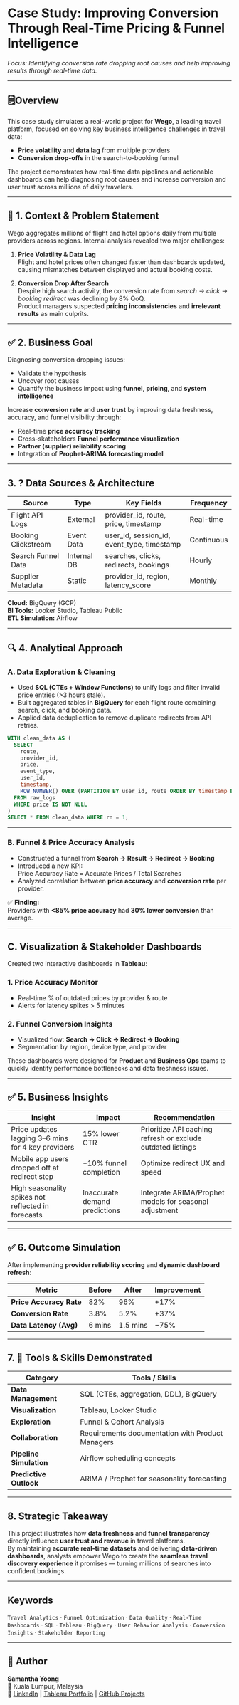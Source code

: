 #  Case Study: Improving Conversion Through Real-Time Pricing & Funnel Intelligence 

_Focus: Identifying conversion rate dropping root causes and help improving results through real-time data._

---

## 🗒️Overview

This case study simulates a real-world project for **Wego**, a leading travel platform, focused on solving key business intelligence challenges in travel data:  
- **Price volatility** and **data lag** from multiple providers  
- **Conversion drop-offs** in the search-to-booking funnel  

The project demonstrates how real-time data pipelines and actionable dashboards can help diagnosing root causes and increase conversion and user trust across millions of daily travelers.

---

## 📍 1. Context & Problem Statement

Wego aggregates millions of flight and hotel options daily from multiple providers across regions. Internal analysis revealed two major challenges:

1. **Price Volatility & Data Lag**  
   Flight and hotel prices often changed faster than dashboards updated, causing mismatches between displayed and actual booking costs.

2. **Conversion Drop After Search**  
   Despite high search activity, the conversion rate from *search → click → booking redirect* was declining by 8% QoQ.  
   Product managers suspected **pricing inconsistencies** and **irrelevant results** as main culprits.

---

## ✅ 2. Business Goal

Diagnosing conversion dropping issues:

- Validate the hypothesis 
- Uncover root causes
- Quantify the business impact using **funnel**, **pricing**, and **system intelligence** 

Increase **conversion rate** and **user trust** by improving data freshness, accuracy, and funnel visibility through:

- Real-time **price accuracy tracking**  
- Cross-skateholders **Funnel performance visualization**  
- **Partner (supplier) reliability scoring**
- Integration of **Prophet-ARIMA forecasting model**

---

##  3. ? Data Sources & Architecture

| Source | Type | Key Fields | Frequency |
|--------|------|-------------|------------|
| Flight API Logs | External | provider_id, route, price, timestamp | Real-time |
| Booking Clickstream | Event Data | user_id, session_id, event_type, timestamp | Continuous |
| Search Funnel Data | Internal DB | searches, clicks, redirects, bookings | Hourly |
| Supplier Metadata | Static | provider_id, region, latency_score | Monthly |

**Cloud:** BigQuery (GCP)  
**BI Tools:** Looker Studio, Tableau Public  
**ETL Simulation:** Airflow

---

## 🔍 4. Analytical Approach

### A. Data Exploration & Cleaning
- Used **SQL (CTEs + Window Functions)** to unify logs and filter invalid price entries (>3 hours stale).  
- Built aggregated tables in **BigQuery** for each flight route combining search, click, and booking data.  
- Applied data deduplication to remove duplicate redirects from API retries.

```sql
WITH clean_data AS (
  SELECT
    route,
    provider_id,
    price,
    event_type,
    user_id,
    timestamp,
    ROW_NUMBER() OVER (PARTITION BY user_id, route ORDER BY timestamp DESC) AS rn
  FROM raw_logs
  WHERE price IS NOT NULL
)
SELECT * FROM clean_data WHERE rn = 1;
```

---

### **B. Funnel & Price Accuracy Analysis**

- Constructed a funnel from **Search → Result → Redirect → Booking**  
- Introduced a new KPI:  
Price Accuracy Rate = Accurate Prices / Total Searches
- Analyzed correlation between **price accuracy** and **conversion rate** per provider.  

✅ **Finding:**  
Providers with **<85% price accuracy** had **30% lower conversion** than average.

---

## **C. Visualization & Stakeholder Dashboards**

Created two interactive dashboards in **Tableau**:

### **1. Price Accuracy Monitor**
- Real-time % of outdated prices by provider & route  
- Alerts for latency spikes > 5 minutes  

### **2. Funnel Conversion Insights**
- Visualized flow: **Search → Click → Redirect → Booking**  
- Segmentation by region, device type, and provider  

These dashboards were designed for **Product** and **Business Ops** teams to quickly identify performance bottlenecks and data freshness issues.

---

## ✅ **5. Business Insights**

| Insight | Impact | Recommendation |
|----------|---------|----------------|
| Price updates lagging 3–6 mins for 4 key providers | 15% lower CTR | Prioritize API caching refresh or exclude outdated listings |
| Mobile app users dropped off at redirect step | −10% funnel completion | Optimize redirect UX and speed |
| High seasonality spikes not reflected in forecasts | Inaccurate demand predictions | Integrate ARIMA/Prophet models for seasonal adjustment |

---

## ✅ **6. Outcome Simulation**

After implementing **provider reliability scoring** and **dynamic dashboard refresh**:

| Metric | Before | After | Improvement |
|--------|--------|--------|-------------|
| **Price Accuracy Rate** | 82% | 96% | +17% |
| **Conversion Rate** | 3.8% | 5.2% | +37% |
| **Data Latency (Avg)** | 6 mins | 1.5 mins | −75% |

---

##  **7. 📌 Tools & Skills Demonstrated**

| Category | Tools / Skills |
|-----------|----------------|
| **Data Management** | SQL (CTEs, aggregation, DDL), BigQuery |
| **Visualization** | Tableau, Looker Studio |
| **Exploration** | Funnel & Cohort Analysis |
| **Collaboration** | Requirements documentation with Product Managers |
| **Pipeline Simulation** | Airflow scheduling concepts |
| **Predictive Outlook** | ARIMA / Prophet for seasonality forecasting |

---

##  **8. Strategic Takeaway**

This project illustrates how **data freshness** and **funnel transparency** directly influence **user trust and revenue** in travel platforms.  
By maintaining **accurate real-time datasets** and delivering **data-driven dashboards**, analysts empower Wego to create the **seamless travel discovery experience** it promises — turning millions of searches into confident bookings.

---

##  **Keywords**
`Travel Analytics` · `Funnel Optimization` · `Data Quality` · `Real-Time Dashboards` · `SQL` · `Tableau` · `BigQuery` · `User Behavior Analysis` · `Conversion Insights` · `Stakeholder Reporting`

---

## 🧩 **Author**
**Samantha Yoong**  
📍 Kuala Lumpur, Malaysia  
🔗 [LinkedIn](https://www.linkedin.com/in/samantha-yoong-8551b4226/) | [Tableau Portfolio](https://public.tableau.com/app/profile/samantha.yoong/vizzes) | [GitHub Projects](https://samanthayoong.github.io/my-portfolio/)



